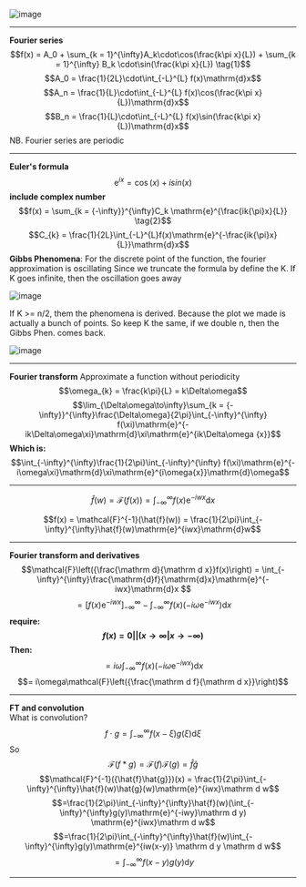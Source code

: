 ![image](https://github.com/ChunZhuo/Fourier/assets/118121876/ebb3d7ea-bedd-4e9d-b410-9b025989c11d)
____________________
**Fourier series** 
$$f(x) = A_0 + \sum_{k = 1}^{\infty}A_k\cdot\cos(\frac{k\pi x}{L}) + \sum_{k = 1}^{\infty} B_k \cdot\sin(\frac{k\pi x}{L})  \tag{1}$$
$$A_0 = \frac{1}{2L}\cdot\int_{-L}^{L} f(x)\mathrm{d}x$$
$$A_n = \frac{1}{L}\cdot\int_{-L}^{L} f(x)\cos(\frac{k\pi x}{L})\mathrm{d}x$$
$$B_n = \frac{1}{L}\cdot\int_{-L}^{L} f(x)\sin(\frac{k\pi x}{L})\mathrm{d}x$$
NB. Fourier series are periodic  
___________________
**Euler's formula**
$$\mathrm{e}^{ix} = \cos(x) + isin(x)$$
**include complex number**
$$f(x) = \sum_{k = {-\infty}}^{\infty}C_k \mathrm{e}^{\frac{ik{\pi}x}{L}}  \tag{2}$$
$$C_{k} = \frac{1}{2L}\int_{-L}^{L}f(x)\mathrm{e}^{-\frac{ik{\pi}x}{L}}\mathrm{d}x$$
**Gibbs Phenomena**:
For the discrete point of the function, the fourier approximation is oscillating
Since we truncate the formula by define the K.
If K goes infinite, then the oscillation goes away

![image](https://github.com/ChunZhuo/Fourier/assets/118121876/8481f818-aa73-4d2c-8a33-89e384fbcdba)

If K >= n/2, them the phenomena is derived.
Because the plot we made is actually a bunch of points.
So keep K the same, if we double n, then the Gibbs Phen. comes back.

![image](https://github.com/ChunZhuo/Fourier/assets/118121876/30015f1c-fc9f-4d1c-b5c1-0dcd075b2533)
_____________________
**Fourier transform**
Approximate a function without periodicity
$$\omega_{k} = \frac{k\pi}{L} = k\Delta\omega$$
$$\lim_{\Delta\omega\to\infty}\sum_{k = {-\infty}}^{\infty}\frac{\Delta\omega}{2\pi}\int_{-\infty}^{\infty} f(\xi)\mathrm{e}^{-ik\Delta\omega\xi}\mathrm{d}\xi\mathrm{e}^{ik\Delta\omega {x}}$$
**Which is:**
$$\int_{-\infty}^{\infty}\frac{1}{2\pi}\int_{-\infty}^{\infty} f(\xi)\mathrm{e}^{-i\omega\xi}\mathrm{d}\xi\mathrm{e}^{i\omega{x}}\mathrm{d}\omega$$
___________________
$$\hat{f}(w) = \mathcal{F}(f(x)) = \int_{-\infty}^\infty f(x)\mathrm{e}^{-iwx}\mathrm{d}x$$

$$f(x) = \mathcal{F}^{-1}(\hat{f}(w)) = \frac{1}{2\pi}\int_{-\infty}^{\infty}\hat{f}(w)\mathrm{e}^{iwx}\mathrm{d}w$$
___________________
**Fourier transform and derivatives**
$$\mathcal{F}\left({\frac{\mathrm d}{\mathrm d x}}f(x)\right) = \int_{-\infty}^{\infty}\frac{\mathrm{d}f}{\mathrm{d}x}\mathrm{e}^{-iwx}\mathrm{d}x $$
$$=\lbrack f(x) \mathrm{e}^{-iwx}\rbrack_{-\infty}^{\infty} - \int_{-\infty}^{\infty} f(x) \left({-i\omega\mathrm{e}^{-iwx}}\right)\mathrm{d}x$$
**require: $$f(x) = 0  ||( x \to\infty | x \to -\infty)$$**
**Then:**
$$={i\omega}\int_{-\infty}^{\infty} f(x) \left({-i\omega\mathrm{e}^{-iwx}}\right)\mathrm{d}x$$
$$= i\omega\mathcal{F}\left({\frac{\mathrm d f}{\mathrm d x}}\right)$$
_________________
**FT and convolution**\
What is convolution?
$$f\cdot g = \int_{-\infty}^{\infty}f(x-\xi)g(\xi)\mathrm{d}\xi$$
So
$$\mathcal{F}(f*g) = \mathcal{F}(f)\mathcal{F}(g) = \hat{f}\hat{g}$$
$$\mathcal{F}^{-1}({\hat{f}\hat{g}})(x) = \frac{1}{2\pi}\int_{-\infty}^{\infty}\hat{f}(w)\hat{g}(w)\mathrm{e}^{iwx}\mathrm d w$$
$$=\frac{1}{2\pi}\int_{-\infty}^{\infty}\hat{f}(w)(\int_{-\infty}^{\infty}g(y)\mathrm{e}^{-iwy}\mathrm d y) \mathrm{e}^{iwx}\mathrm d w$$
$$=\frac{1}{2\pi}\int_{-\infty}^{\infty}\hat{f}(w)\int_{-\infty}^{\infty}g(y)\mathrm{e}^{iw(x-y)} \mathrm d y \mathrm d w$$
$$= \int_{-\infty}^{\infty}f(x-y)g(y)\mathrm d y$$
___________

